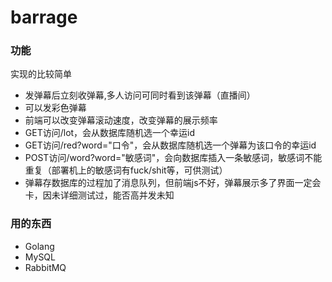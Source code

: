 # barrage
### 功能
实现的比较简单
+ 发弹幕后立刻收弹幕,多人访问可同时看到该弹幕（直播间）
+ 可以发彩色弹幕
+ 前端可以改变弹幕滚动速度，改变弹幕的展示频率
+ GET访问/lot，会从数据库随机选一个幸运id
+ GET访问/red?word="口令"，会从数据库随机选一个弹幕为该口令的幸运id
+ POST访问/word?word="敏感词"，会向数据库插入一条敏感词，敏感词不能重复（部署机上的敏感词有fuck/shit等，可供测试）
+ 弹幕存数据库的过程加了消息队列，但前端js不好，弹幕展示多了界面一定会卡，因未详细测试过，能否高并发未知
### 用的东西
+ Golang
+ MySQL
+ RabbitMQ
